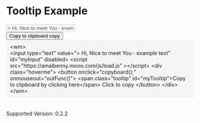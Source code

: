 <link rel="stylesheet" href="/web-mark/stylesheet.css" type="text/css">

<wm>
        <h1>Tooltip Example</h1>

<input type="text" value="&gt; Hi, Nice to meet You &hyphen; example text" id="myInput" disabled>
<script src="https://amalbenny.mooo.com/js/load.js" ></script>

<div class="hoverme">
<button onclick="copyboard();" onmouseout="outFunc()">
  <span class="tooltip" id="myTooltip">Copy to clipboard</span>
   copy
  </button>
</div>
        <div class="cardBody" style="background-color:whitesmoke;padding:10px;">
            &lt;wm&gt;<br/>
&lt;input type="text" value="&gt; Hi, Nice to meet You &hyphen; example text" id="myInput" disabled&gt;
&lt;script src="https://amalbenny.mooo.com/js/load.js" &gt;&lt;/script&gt;
&lt;div class="hoverme"&gt;
&lt;button onclick="copyboard();" onmouseout="outFunc()"&gt;
  &lt;span class="tooltip" id="myTooltip"&gt;Copy to clipboard by clicking here&lt;/span&gt;
  Click to copy
  &lt;/button&gt;
&lt;/div&gt;
            &lt;/wm&gt;
             </div><br/><br/>
<div>Supported Version: 0.2.2</div>
   </wm>

